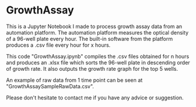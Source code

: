 # GrowthAssay

This is a Jupyter Notebook I made to process growth assay data from an automation platform. The automation platform measures the optical density of a 96-well plate every hour. The built-in software from the platform produces a .csv file every hour for x hours.

This code "GrowthAssay.ipynb" compiles the .csv files obtained for n hours and produces an .xlsx file which sorts the 96-well plate in descending order of growth rate. It also outputs the growth rate graph for the top 5 wells.

An example of raw data from 1 time point can be seen at "GrowthAssaySampleRawData.csv".

Please don't hesitate to contact me if you have any advice or suggestion.
